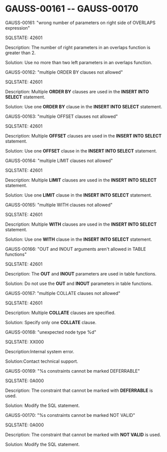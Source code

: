 # GAUSS-00161 -- GAUSS-00170<a name="EN-US_TOPIC_0302073247"></a>

GAUSS-00161: "wrong number of parameters on right side of OVERLAPS expression"

SQLSTATE: 42601

Description: The number of right parameters in an overlaps function is greater than 2.

Solution: Use no more than two left parameters in an overlaps function.

GAUSS-00162: "multiple ORDER BY clauses not allowed"

SQLSTATE: 42601

Description: Multiple  **ORDER BY**  clauses are used in the  **INSERT INTO SELECT**  statement.

Solution: Use one  **ORDER BY**  clause in the  **INSERT INTO SELECT**  statement.

GAUSS-00163: "multiple OFFSET clauses not allowed"

SQLSTATE: 42601

Description: Multiple  **OFFSET**  clauses are used in the  **INSERT INTO SELECT**  statement.

Solution: Use one  **OFFSET**  clause in the  **INSERT INTO SELECT**  statement.

GAUSS-00164: "multiple LIMIT clauses not allowed"

SQLSTATE: 42601

Description: Multiple  **LIMIT**  clauses are used in the  **INSERT INTO SELECT**  statement.

Solution: Use one  **LIMIT**  clause in the  **INSERT INTO SELECT**  statement.

GAUSS-00165: "multiple WITH clauses not allowed"

SQLSTATE: 42601

Description: Multiple  **WITH**  clauses are used in the  **INSERT INTO SELECT**  statement.

Solution: Use one  **WITH**  clause in the  **INSERT INTO SELECT**  statement.

GAUSS-00166: "OUT and INOUT arguments aren't allowed in TABLE functions"

SQLSTATE: 42601

Description: The  **OUT**  and  **INOUT**  parameters are used in table functions.

Solution: Do not use the  **OUT**  and  **INOUT**  parameters in table functions.

GAUSS-00167: "multiple COLLATE clauses not allowed"

SQLSTATE: 42601

Description: Multiple  **COLLATE**  clauses are specified.

Solution: Specify only one  **COLLATE**  clause.

GAUSS-00168: "unexpected node type %d"

SQLSTATE: XX000

Description:Internal system error.

Solution:Contact technical support.

GAUSS-00169: "%s constraints cannot be marked DEFERRABLE"

SQLSTATE: 0A000

Description: The constraint that cannot be marked with  **DEFERRABLE**  is used.

Solution: Modify the SQL statement.

GAUSS-00170: "%s constraints cannot be marked NOT VALID"

SQLSTATE: 0A000

Description: The constraint that cannot be marked with  **NOT VALID**  is used.

Solution: Modify the SQL statement.


